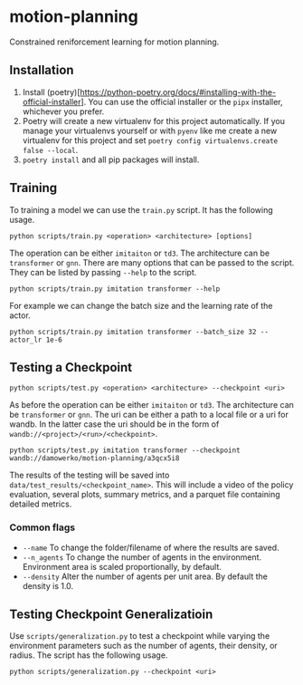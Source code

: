 # motion-planning
Constrained reniforcement learning for motion planning.


## Installation
1. Install (poetry)[https://python-poetry.org/docs/#installing-with-the-official-installer]. You can use the official installer or the `pipx` installer, whichever you prefer. 
2. Poetry will create a new virtualenv for this project automatically. If you manage your virtualenvs yourself or with `pyenv` like me create a new virtualenv for this project and set `poetry config virtualenvs.create false --local`.
3. `poetry install` and all pip packages will install.

## Training
To training a model we can use the `train.py` script. It has the following usage. 
```
python scripts/train.py <operation> <architecture> [options]
```
The operation can be either `imitaiton` or `td3`. The architecture can be `transformer` or `gnn`. There are many options that can be passed to the script. They can be listed by passing `--help` to the script. 
```
python scripts/train.py imitation transformer --help
```
For example we can change the batch size and the learning rate of the actor.
```
python scripts/train.py imitation transformer --batch_size 32 --actor_lr 1e-6
```

## Testing a Checkpoint
```
python scripts/test.py <operation> <architecture> --checkpoint <uri>
```
As before the operation can be either `imitaiton` or `td3`. The architecture can be `transformer` or `gnn`. The uri can be either a path to a local file or a uri for wandb. In the latter case the uri should be in the form of `wandb://<project>/<run>/<checkpoint>`.
```
python scripts/test.py imitation transformer --checkpoint wandb://damowerko/motion-planning/a3qcx5i8
```
The results of the testing will be saved into `data/test_results/<checkpoint_name>`. This will include a video of the policy evaluation, several plots, summary metrics, and a parquet file containing detailed metrics.

### Common flags
- `--name` To change the folder/filename of where the results are saved.
- `--n_agents` To change the number of agents in the environment. Environment area is scaled proportionally, by default.
- `--density` Alter the number of agents per unit area. By default the density is 1.0.

## Testing Checkpoint Generalizatioin
Use `scripts/generalization.py` to test a checkpoint while varying the environment parameters such as the number of agents, their density, or radius. The script has the following usage.
```
python scripts/generalization.py --checkpoint <uri>
```